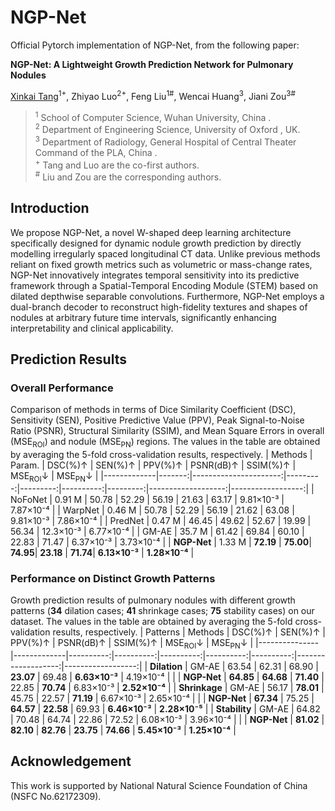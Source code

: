 # NGP-Net
Official Pytorch implementation of NGP-Net, from the following paper:

**NGP-Net: A Lightweight Growth Prediction Network for Pulmonary Nodules**

[Xinkai Tang](https://xinkai-tang.github.io)<sup>1+</sup>, Zhiyao Luo<sup>2+</sup>, Feng Liu<sup>1#</sup>, Wencai Huang<sup>3</sup>, Jiani Zou<sup>3#</sup>

> <sup>1</sup> School of Computer Science, Wuhan University, China .  
<sup>2</sup> Department of Engineering Science, University of Oxford , UK.  
<sup>3</sup> Department of Radiology, General Hospital of Central Theater Command of the PLA, China .  
<sup>+</sup> Tang and Luo are the co-first authors.  
<sup>#</sup> Liu and Zou are the corresponding authors.  


## Introduction
We propose NGP-Net, a novel W-shaped deep learning architecture specifically designed for dynamic nodule growth prediction by directly modelling irregularly spaced longitudinal CT data. Unlike previous methods reliant on fixed growth metrics such as volumetric or mass-change rates, NGP-Net innovatively integrates temporal sensitivity into its predictive framework through a Spatial-Temporal Encoding Module (STEM) based on dilated depthwise separable convolutions. Furthermore, NGP-Net employs a dual-branch decoder to reconstruct high-fidelity textures and shapes of nodules at arbitrary future time intervals, significantly enhancing interpretability and clinical applicability. 


## Prediction Results

### Overall Performance
Comparison of methods in terms of Dice Similarity Coefficient (DSC), Sensitivity (SEN), Positive Predictive Value (PPV), Peak Signal-to-Noise Ratio (PSNR), Structural Similarity (SSIM), and Mean Square Errors in overall (MSE<sub>ROI</sub>) and nodule (MSE<sub>PN</sub>) regions. The values in the table are obtained by averaging the 5-fold cross-validation results, respectively.
| Methods     | Param. | DSC(%)↑               | SEN(%)↑  | PPV(%)↑  | PSNR(dB)↑ | SSIM(%)↑ | MSE<sub>ROI</sub>↓ | MSE<sub>PN</sub>↓ |
|-------------|-------:|----------------------:|---------:|---------:|----------:|---------:|-------------------:|------------------:|
| NoFoNet     | 0.91 M | 50.78                 | 52.29    | 56.19    | 21.63     | 63.17    | 9.81×10⁻³          | 7.87×10⁻⁴         |
| WarpNet     | 0.46 M | 50.78                 | 52.29    | 56.19    | 21.62     | 63.08    | 9.81×10⁻³          | 7.86×10⁻⁴         |
| PredNet     | 0.47 M | 46.45                 | 49.62    | 52.67    | 19.99     | 56.34    | 12.3×10⁻³          | 6.77×10⁻⁴         |
| GM-AE       | 35.7 M | 61.42                 | 69.84    | 60.10    | 22.83     | 71.47    | 6.37×10⁻³          | 3.73×10⁻⁴         |
| **NGP-Net** | 1.33 M | **72.19**             | **75.00**| **74.95**| **23.18** | **71.74**| **6.13×10⁻³**      | **1.28×10⁻⁴**     |

### Performance on Distinct Growth Patterns
Growth prediction results of pulmonary nodules with different growth patterns (**34** dilation cases; **41** shrinkage cases; **75** stability cases) on our dataset. The values in the table are obtained by averaging the 5-fold cross-validation results, respectively.
| Patterns      | Methods     | DSC(%)↑   | SEN(%)↑   | PPV(%)↑   | PSNR(dB)↑ | SSIM(%)↑  | MSE<sub>ROI</sub>↓ | MSE<sub>PN</sub>↓ |
|---------------|-------------|----------:|----------:|----------:|----------:|----------:|-------------------:|------------------:|
| **Dilation**  | GM-AE       | 63.54     | 62.31     | 68.90     | **23.07** | 69.48     | **6.63×10⁻³**      | 4.19×10⁻⁴         |
|               | **NGP-Net** | **64.85** | **64.68** | **71.40** | 22.85     | **70.74** | 6.83×10⁻³          | **2.52×10⁻⁴**     |
| **Shrinkage** | GM-AE       | 56.17     | **78.01** | 45.75     | 22.57     | **71.19** | 6.67×10⁻³          | 2.65×10⁻⁴         |
|               | **NGP-Net** | **67.34** | 75.25     | **64.57** | **22.58** | 69.93     | **6.46×10⁻³**      | **2.28×10⁻⁵**     |
| **Stability** | GM-AE       | 64.82     | 70.48     | 64.74     | 22.86     | 72.52     | 6.08×10⁻³          | 3.96×10⁻⁴         |
|               | **NGP-Net** | **81.02** | **82.10** | **82.76** | **23.75** | **74.66** | **5.45×10⁻³**      | **1.25×10⁻⁴**     |


## Acknowledgement
This work is supported by National Natural Science Foundation of China (NSFC No.62172309).
